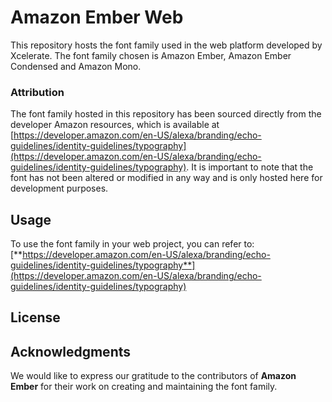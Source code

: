 # Amazon Ember Web

This repository hosts the font family used in the web platform developed by Xcelerate. The font family chosen is Amazon Ember, Amazon Ember Condensed and Amazon Mono.

### Attribution

The font family hosted in this repository has been sourced directly from the developer Amazon resources, which is available at [https://developer.amazon.com/en-US/alexa/branding/echo-guidelines/identity-guidelines/typography](https://developer.amazon.com/en-US/alexa/branding/echo-guidelines/identity-guidelines/typography). It is important to note that the font has not been altered or modified in any way and is only hosted here for development purposes.

## Usage

To use the font family in your web project, you can refer to: [**https://developer.amazon.com/en-US/alexa/branding/echo-guidelines/identity-guidelines/typography**](https://developer.amazon.com/en-US/alexa/branding/echo-guidelines/identity-guidelines/typography)

## License



## Acknowledgments

We would like to express our gratitude to the contributors of **Amazon Ember** for their work on creating and maintaining the font family.
